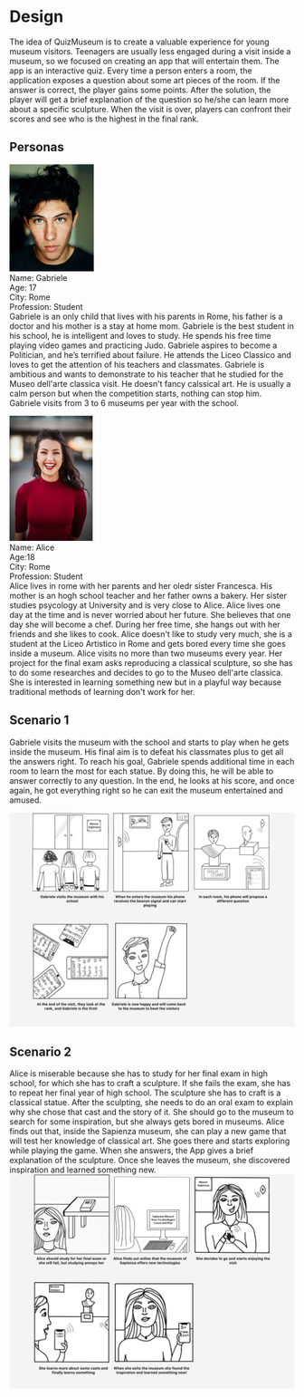 # Design

The idea of QuizMuseum is to create a valuable experience for young museum visitors. Teenagers are usually less engaged during a visit inside a museum, so we focused on creating an app that will entertain them. The app is an interactive quiz. Every time a person enters a room, the application exposes a question about some art pieces of the room. If the answer is correct, the player gains some points. After the solution, the player will get a brief explanation of the question so he/she can learn more about a specific sculpture. When the visit is over, players can confront their scores and see who is the highest in the final rank.

## Personas

![Gabriele, 17 y.o. form Rome](https://github.com/federicoInserra/Big-Project-IoT/blob/master/photo/persona1.jpg)\
Name: Gabriele\
Age: 17\
City: Rome\
Profession: Student\
Gabriele is an only child that lives with his parents in Rome, his father is a doctor and his mother is a stay at home mom.
Gabriele is the best student in his school, he is intelligent and loves to study. He spends his free time playing video games and practicing Judo. Gabriele aspires to become a Politician, and he’s terrified about failure. He attends the Liceo Classico and loves to get the attention of his teachers and classmates. Gabriele is ambitious and wants to demonstrate to his teacher that he studied for the Museo dell'arte classica visit. He doesn't fancy calssical art. He is usually a calm person but when the competition starts, nothing can stop him. Gabriele visits from 3 to 6 museums per year with the school.

![Alice](https://github.com/federicoInserra/Big-Project-IoT/blob/master/photo/persona2.jpg)\
 Name: Alice\
 Age:18\
 City: Rome\
 Profession: Student\
 Alice lives in rome with her parents and her oledr sister Francesca. His mother is an hogh school teacher and her father owns a bakery.
Her sister studies psycology at University and is very close to Alice.
Alice lives one day at the time and is never worried about her future. She believes that one day she will become a chef. During her free time, she hangs out with her friends and she likes to cook.
Alice doesn't like to study very much, she is a student at the Liceo Artistico in Rome and gets bored every time she goes inside a museum. Alice visits no more than two museums every year. Her project for the final exam asks reproducing a classical sculpture, so she has to do some researches and decides to go to the Museo dell'arte classica. She is interested in learning something new but in a playful way because traditional methods of learning don't work for her.

## Scenario 1

Gabriele visits the museum with the school and starts to play when he gets inside the museum. His final aim is to defeat his classmates plus to get all the answers right. To reach his goal, Gabriele spends additional time in each room to learn the most for each statue. By doing this, he will be able to answer correctly to any question. In the end, he looks at his score, and once again, he got everything right so he can exit the museum entertained and amused.

![Storyboard1](https://github.com/federicoInserra/Big-Project-IoT/blob/master/photo/story2.png)

## Scenario 2

Alice is miserable because she has to study for her final exam in high school, for which she has to craft a sculpture. If she fails the exam, she has to repeat her final year of high school. The sculpture she has to craft is a classical statue. After the sculpting, she needs to do an oral exam to explain why she chose that cast and the story of it. She should go to the museum to search for some inspiration, but she always gets bored in museums. Alice finds out that, inside the Sapienza museum, she can play a new game that will test her knowledge of classical art. She goes there and starts exploring while playing the game. When she answers, the App gives a brief explanation of the sculpture. Once she leaves the museum, she discovered inspiration and learned something new.
![Storyboard2](https://github.com/federicoInserra/Big-Project-IoT/blob/master/photo/story1.png)

